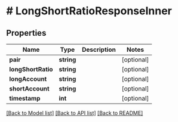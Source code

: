 # # LongShortRatioResponseInner

## Properties

Name | Type | Description | Notes
------------ | ------------- | ------------- | -------------
**pair** | **string** |  | [optional]
**longShortRatio** | **string** |  | [optional]
**longAccount** | **string** |  | [optional]
**shortAccount** | **string** |  | [optional]
**timestamp** | **int** |  | [optional]

[[Back to Model list]](../../README.md#models) [[Back to API list]](../../README.md#endpoints) [[Back to README]](../../README.md)
